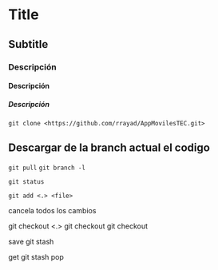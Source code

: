 # Title
## Subtitle
### Descripción
#### Descripción
##### Descripción

`
git clone <https://github.com/rrayad/AppMovilesTEC.git>
`
## Descargar de la branch actual el codigo
`
git pull
`
`
git branch -l
`

`
git status
`

`
git add <.> <file>
`

cancela todos los cambios

git checkout <.>
git checkout <Branch>
git checkout <file>

save 
git stash

get
git stash pop